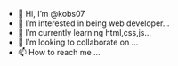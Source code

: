 - 👋 Hi, I’m @kobs07
- 👀 I’m interested in being web developer...
- 🌱 I’m currently learning html,css,js...
- 💞️ I’m looking to collaborate on ...
- 📫 How to reach me ...

<!---
kobs07/kobs07 is a ✨ special ✨ repository because its `README.md` (this file) appears on your GitHub profile.
You can click the Preview link to take a look at your changes.
--->
